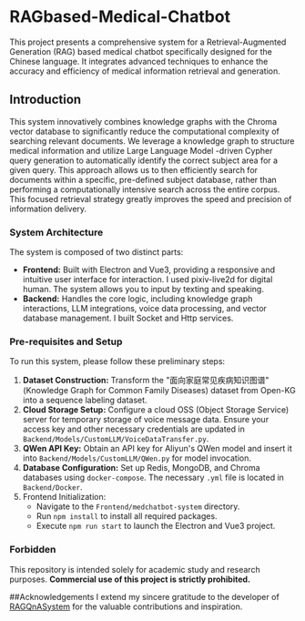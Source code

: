 # RAGbased-Medical-Chatbot

This project presents a comprehensive system for a Retrieval-Augmented Generation (RAG) based medical chatbot specifically designed for the Chinese language. It integrates advanced techniques to enhance the accuracy and efficiency of medical information retrieval and generation.

## Introduction

This system innovatively combines knowledge graphs with the Chroma vector database to significantly reduce the computational complexity of searching relevant documents. We leverage a knowledge graph to structure medical information and utilize Large Language Model -driven Cypher query generation to automatically identify the correct subject area for a given query. This approach allows us to then efficiently search for documents within a specific, pre-defined subject database, rather than performing a computationally intensive search across the entire corpus. This focused retrieval strategy greatly improves the speed and precision of information delivery.

### System Architecture

The system is composed of two distinct parts:

- **Frontend:** Built with Electron and Vue3, providing a responsive and intuitive user interface for interaction. I used pixiv-live2d for digital human. The system allows you to input by texting and speaking.
- **Backend:** Handles the core logic, including knowledge graph interactions, LLM integrations, voice data processing, and vector database management. I built Socket and Http services.

### Pre-requisites and Setup

To run this system, please follow these preliminary steps:

1. **Dataset Construction:** Transform the "面向家庭常见疾病知识图谱" (Knowledge Graph for Common Family Diseases) dataset from Open-KG into a sequence labeling dataset.
2. **Cloud Storage Setup:** Configure a cloud OSS (Object Storage Service) server for temporary storage of voice message data. Ensure your access key and other necessary credentials are updated in `Backend/Models/CustomLLM/VoiceDataTransfer.py`.
3. **QWen API Key:** Obtain an API key for Aliyun's QWen model and insert it into `Backend/Models/CustomLLM/QWen.py` for model invocation.
4. **Database Configuration:** Set up Redis, MongoDB, and Chroma databases using `docker-compose`. The necessary `.yml` file is located in `Backend/Docker`.
5. Frontend Initialization:
   - Navigate to the `Frontend/medchatbot-system` directory.
   - Run `npm install` to install all required packages.
   - Execute `npm run start` to launch the Electron and Vue3 project.

### Forbidden

This repository is intended solely for academic study and research purposes. **Commercial use of this project is strictly prohibited.**

##Acknowledgements
I extend my sincere gratitude to the developer of [RAGQnASystem](https://github.com/honeyandme/RAGQnASystem) for the valuable contributions and inspiration.

